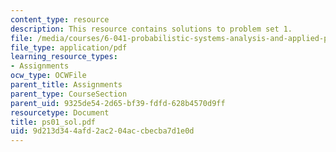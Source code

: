 ```yaml
---
content_type: resource
description: This resource contains solutions to problem set 1.
file: /media/courses/6-041-probabilistic-systems-analysis-and-applied-probability-spring-2006/9d213d344afd2ac204accbecba7d1e0d_ps01_sol.pdf
file_type: application/pdf
learning_resource_types:
- Assignments
ocw_type: OCWFile
parent_title: Assignments
parent_type: CourseSection
parent_uid: 9325de54-2d65-bf39-fdfd-628b4570d9ff
resourcetype: Document
title: ps01_sol.pdf
uid: 9d213d34-4afd-2ac2-04ac-cbecba7d1e0d
---
```

